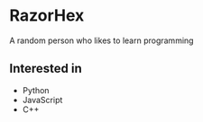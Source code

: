 # RazorHex
A random person who likes to learn programming

## Interested in

- Python
- JavaScript
- C++

<!---
RazorHex/RazorHex is a ✨ special ✨ repository because its `README.md` (this file) appears on your GitHub profile.
You can click the Preview link to take a look at your changes.
--->

